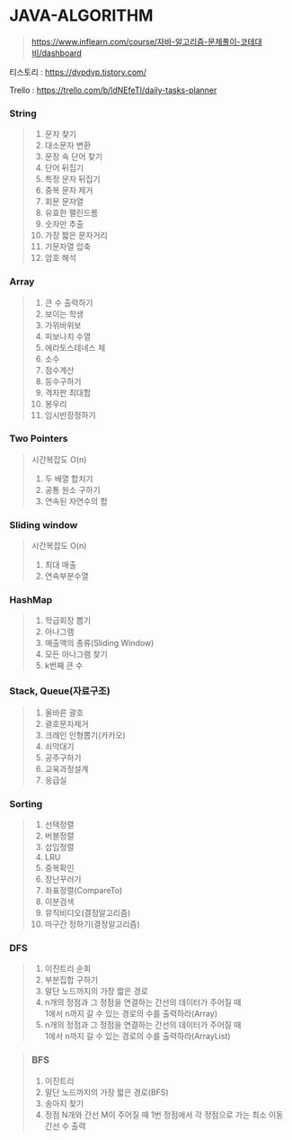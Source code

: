 # JAVA-ALGORITHM
> https://www.inflearn.com/course/자바-알고리즘-문제풀이-코테대비/dashboard

티스토리 : https://dvpdvp.tistory.com/

Trello : https://trello.com/b/ldNEfeTI/daily-tasks-planner
### String 
> 1. 문자 찾기
> 2. 대소문자 변환
> 3. 문장 속 단어 찾기
> 4. 단어 뒤집기
> 5. 특정 문자 뒤집기
> 6. 중복 문자 제거
> 7. 회문 문자열
> 8. 유효한 팰린드롬
> 9. 숫자만 추출
> 10. 가장 짧은 문자거리
> 11. 기문자열 압축
> 12. 암호 해석 

### Array
> 1. 큰 수 출력하기
> 2. 보이는 학생
> 3. 가위바위보
> 4. 피보나치 수열
> 5. 에라토스테네스 체
> 6. 소수
> 7. 점수계산
> 8. 등수구하기
> 9. 격자판 최대합
> 10. 봉우리
> 11. 임시반장정하기

### Two Pointers 
> 시간복잡도 O(n)
> 1. 두 배열 합치기
> 2. 공통 원소 구하기
> 3. 연속된 자연수의 합

### Sliding window
> 시간복잡도 O(n)
> 1. 최대 매출
> 2. 연속부분수열

### HashMap
> 1. 학급회장 뽑기
> 2. 아나그램
> 3. 매출액의 종류(Sliding Window)
> 4. 모든 아나그램 찾기
> 5. k번째 큰 수

### Stack, Queue(자료구조)
> 1. 올바른 괄호
> 2. 괄호문자제거
> 3. 크레인 인형뽑기(카카오)
> 4. 쇠막대기
> 5. 공주구하기
> 6. 교육과정설계
> 7. 응급실

### Sorting
> 1. 선택정렬
> 2. 버블정렬
> 3. 삽입정렬
> 4. LRU
> 5. 중복확인
> 6. 장난꾸러기
> 7. 좌표정렬(CompareTo)
> 8. 이분검색
> 9. 뮤직비디오(결정알고리즘)
> 10. 마구간 정하기(결정알고리즘)

### DFS
> 1. 이진트리 순회
> 2. 부분집합 구하기
> 3. 말단 노드까지의 가장 짧은 경로
> 4. n개의 정점과 그 정점을 연결하는 간선의 데이터가 주어질 때  
     1에서 n까지 갈 수 있는 경로의 수를 출력하라(Array)
> 5. n개의 정점과 그 정점을 연결하는 간선의 데이터가 주어질 때  
     1에서 n까지 갈 수 있는 경로의 수를 출력하라(ArrayList)

> ### BFS
> 1. 이진트리
> 2. 말단 노드까지의 가장 짧은 경로(BFS)
> 3. 송아지 찾기
> 4. 정점 N개와 간선 M이 주어질 때
     1번 정점에서 각 정점으로 가는 최소 이동 간선 수 출력
